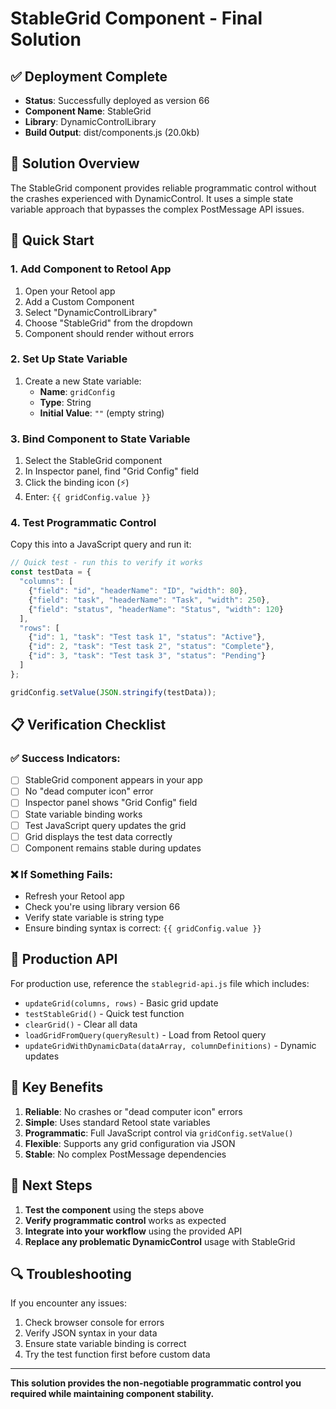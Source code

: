 # StableGrid Component - Final Solution

## ✅ Deployment Complete
- **Status**: Successfully deployed as version 66
- **Component Name**: StableGrid
- **Library**: DynamicControlLibrary
- **Build Output**: dist/components.js (20.0kb)

## 🎯 Solution Overview
The StableGrid component provides reliable programmatic control without the crashes experienced with DynamicControl. It uses a simple state variable approach that bypasses the complex PostMessage API issues.

## 🚀 Quick Start

### 1. Add Component to Retool App
1. Open your Retool app
2. Add a Custom Component
3. Select "DynamicControlLibrary" 
4. Choose "StableGrid" from the dropdown
5. Component should render without errors

### 2. Set Up State Variable
1. Create a new State variable:
   - **Name**: `gridConfig`
   - **Type**: String
   - **Initial Value**: `""` (empty string)

### 3. Bind Component to State Variable
1. Select the StableGrid component
2. In Inspector panel, find "Grid Config" field
3. Click the binding icon (⚡)
4. Enter: `{{ gridConfig.value }}`

### 4. Test Programmatic Control
Copy this into a JavaScript query and run it:

```javascript
// Quick test - run this to verify it works
const testData = {
  "columns": [
    {"field": "id", "headerName": "ID", "width": 80},
    {"field": "task", "headerName": "Task", "width": 250},
    {"field": "status", "headerName": "Status", "width": 120}
  ],
  "rows": [
    {"id": 1, "task": "Test task 1", "status": "Active"},
    {"id": 2, "task": "Test task 2", "status": "Complete"},
    {"id": 3, "task": "Test task 3", "status": "Pending"}
  ]
};

gridConfig.setValue(JSON.stringify(testData));
```

## 📋 Verification Checklist

### ✅ Success Indicators:
- [ ] StableGrid component appears in your app
- [ ] No "dead computer icon" error
- [ ] Inspector panel shows "Grid Config" field
- [ ] State variable binding works
- [ ] Test JavaScript query updates the grid
- [ ] Grid displays the test data correctly
- [ ] Component remains stable during updates

### ❌ If Something Fails:
- Refresh your Retool app
- Check you're using library version 66
- Verify state variable is string type
- Ensure binding syntax is correct: `{{ gridConfig.value }}`

## 🔧 Production API

For production use, reference the `stablegrid-api.js` file which includes:

- `updateGrid(columns, rows)` - Basic grid update
- `testStableGrid()` - Quick test function
- `clearGrid()` - Clear all data
- `loadGridFromQuery(queryResult)` - Load from Retool query
- `updateGridWithDynamicData(dataArray, columnDefinitions)` - Dynamic updates

## 🎉 Key Benefits

1. **Reliable**: No crashes or "dead computer icon" errors
2. **Simple**: Uses standard Retool state variables
3. **Programmatic**: Full JavaScript control via `gridConfig.setValue()`
4. **Flexible**: Supports any grid configuration via JSON
5. **Stable**: No complex PostMessage dependencies

## 📝 Next Steps

1. **Test the component** using the steps above
2. **Verify programmatic control** works as expected
3. **Integrate into your workflow** using the provided API
4. **Replace any problematic DynamicControl** usage with StableGrid

## 🔍 Troubleshooting

If you encounter any issues:
1. Check browser console for errors
2. Verify JSON syntax in your data
3. Ensure state variable binding is correct
4. Try the test function first before custom data

---

**This solution provides the non-negotiable programmatic control you required while maintaining component stability.**
